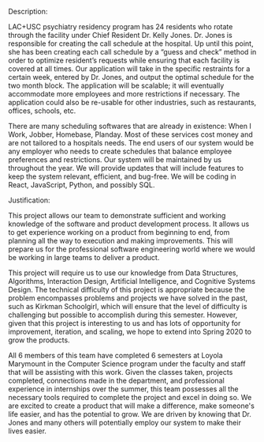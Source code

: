 Description:

LAC+USC psychiatry residency program has 24 residents who rotate through the facility under Chief Resident Dr. Kelly Jones. Dr. Jones is responsible for creating the call schedule at the hospital. Up until this point, she has been creating each call schedule by a “guess and check” method in order to optimize resident’s requests while ensuring that each facility is covered at all times. Our application will take in the specific restraints for a certain week, entered by Dr. Jones, and output the optimal schedule for the two month block. The application will be scalable; it will eventually accommodate more employees and more restrictions if necessary. The application could also be re-usable for other industries, such as restaurants, offices, schools, etc.

There are many scheduling softwares that are already in existence: When I Work, Jobber, Homebase, Planday. Most of these services cost money and are not tailored to a hospitals needs. The end users of our system would be any employer who needs to create schedules that balance employee preferences and restrictions. Our system will be maintained by us throughout the year. We will provide updates that will include features to keep the system relevant, efficient, and bug-free. We will be coding in React, JavaScript, Python, and possibly SQL.

Justification:

This project allows our team to demonstrate sufficient and working knowledge of the software and product development process. It allows us to get experience working on a product from beginning to end, from planning all the way to execution and making improvements. This will prepare us for the professional software engineering world where we would be working in large teams to deliver a product.

This project will require us to use our knowledge from Data Structures, Algorithms, Interaction Design, Artificial Intelligence, and Cognitive Systems Design. The technical difficulty of this project is appropriate because the problem encompasses problems and projects we have solved in the past, such as Kirkman Schoolgirl, which will ensure that the level of difficulty is challenging but possible to accomplish during this semester. However, given that this project is interesting to us and has lots of opportunity for improvement, iteration, and scaling, we hope to extend into Spring 2020 to grow the products.

All 6 members of this team have completed 6 semesters at Loyola Marymount in the Computer Science program under the faculty and staff that will be assisting with this work. Given the classes taken, projects completed, connections made in the department, and professional experience in internships over the summer, this team possesses all the necessary tools required to complete the project and excel in doing so. We are excited to create a product that will make a difference, make someone's life easier, and has the potential to grow. We are driven by knowing that Dr. Jones and many others will potentially employ our system to make their lives easier.

